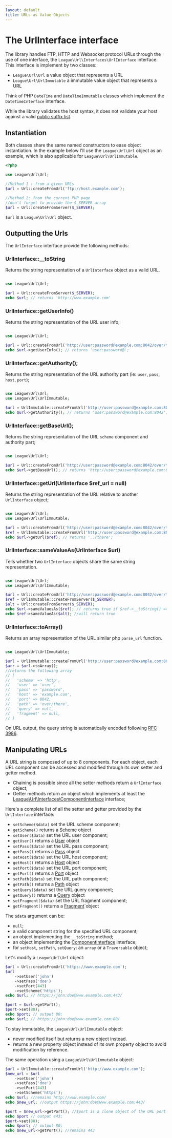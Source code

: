 ```yaml
---
layout: default
title: URLs as Value Objects
---
```


# The UrlInterface interface

The library handles FTP, HTTP and Websocket protocol URLs through the use of one interface, the `League\Url\Interfaces\UrlInterface` interface. This interface is implement by two classes:

* `League\Url\Url` a value object that represents a URL
* `League\Url\UrlImmutable` a immutable value object that represents a URL

Think of PHP `DateTime` and `DateTimeImmutable` classes which implement the `DateTimeInterface` interface.

<p class="message-warning">While the library validates the host syntax, it does not validate your host against a valid <a href="https://publicsuffix.org/" target="_blank">public suffix list</a>.</p>

## Instantiation

Both classes share the same named constructors to ease object instantiation. In the example below I'll use the `League\Url\Url` object as an example, which is also applicable for `League\Url\UrlImmutable`.

~~~php
<?php

use League\Url\Url;

//Method 1 : from a given URLs
$url = Url::createFromUrl('ftp://host.example.com');

//Method 2: from the current PHP page
//don't forget to provide the $_SERVER array
$url = Url::createFromServer($_SERVER);
~~~

`$url` is a `League\Url\Url` object.

## Outputting the Urls

The `UrlInterface` interface provide the following methods:

### UrlInterface::__toString

Returns the string representation of a `UrlInterface` object as a valid URL.

~~~php

use League\Url\Url;

$url = Url::createFromServer($_SERVER);
echo $url; // returns 'http://www.example.com'
~~~

### UrlInterface::getUserInfo()

Returns the string representation of the URL user info;

~~~php

use League\Url\Url;

$url = Url::createFromUrl('http://user:password@example.com:8042/over/there');
echo $url->getUserInfo(); // returns 'user:password@';
~~~

### UrlInterface::getAuthority();

Returns the string representation of the URL authority part (ie: `user`, `pass`, `host`, `port`);

~~~php

use League\Url\Url;
use League\Url\UrlImmutable;

$url = UrlImmutable::createFromUrl('http://user:password@example.com:8042/over/there');
echo $url->getAuthority(); // returns 'user:password@example.com:8042';
~~~

### UrlInterface::getBaseUrl();

Returns the string representation of the URL `scheme` component and authority part;

~~~php

use League\Url\Url;

$url = Url::createFromUrl('http://user:password@example.com:8042/over/there');
echo $url->getBaseUrl(); // returns 'http://user:password@example.com:8042';
~~~

### UrlInterface::getUrl(UrlInterface $ref_url = null)

Returns the string representation of the URL relative to another `UrlInterface` object;

~~~php

use League\Url\Url;
use League\Url\UrlImmutable;

$url = Url::createFromUrl('http://user:password@example.com:8042/over/there');
$ref = UrlImmutable::createFromUrl('http://user:password@example.com:8042/over/');
echo $url->getUrl($ref); // returns '../there';
~~~

### UrlInterface::sameValueAs(UrlInterface $url)

Tells whether two `UrlInterface` objects share the same string representation.

~~~php

use League\Url\Url;
use League\Url\UrlImmutable;

$url = Url::createFromUrl('http://user:password@example.com:8042/over/there');
$ref = UrlImmutable::createFromServer($_SERVER);
$alt = Url::createFromServer($_SERVER);
echo $url->sameValuesAs($ref); // returns true if $ref->__toString() == $url->__toString()
echo $ref->sameValueAs($alt); //will return true
~~~

### UrlInterface::toArray()

Returns an array representation of the URL similar php `parse_url` function.

~~~php

use League\Url\UrlImmutable;

$url = UrlImmutable::createFromUrl('http://user:password@example.com:8042/over/there');
$arr = $url->toArray();
//returns the following array
// [
//   'scheme' => 'http',
//   'user' => 'user',
//   'pass' => 'password',
//   'host' => 'example.com',
//   'port' => 8042,
//   'path' => 'over/there',
//   'query' => null,
//   'fragment' => null,
// ]
~~~

<p class="message-info">On URL output, the query string is automatically encoded following <a href="http://www.faqs.org/rfcs/rfc3968" target="_blank">RFC 3986</a>.</p>

## Manipulating URLs

A URL string is composed of up to 8 components. For each object, each URL component can be accessed and modified through its own setter and getter method.

* Chaining is possible since all the setter methods return a `UrlInterface` object;
* Getter methods return an object which implements at least the [League\Url\Interfaces\ComponentInterface][basic] interface;

Here's a complete list of all the setter and getter provided by the `UrlInterface` interface:

* `setScheme($data)` set the URL scheme component;
* `getScheme()` returns a [Scheme][basic] object
* `setUser($data)` set the URL user component;
* `getUser()` returns a [User][basic] object
* `setPass($data)` set the URL pass component;
* `getPass()` returns a [Pass][basic] object
* `setHost($data)` set the URL host component;
* `getHost()` returns a [Host](/dev-master/host/) object
* `setPort($data)` set the URL port component;
* `getPort()` returns a [Port][basic] object
* `setPath($data)` set the URL path component;
* `getPath()` returns a [Path](/dev-master/path/) object
* `setQuery($data)` set the URL query component;
* `getQuery()` returns a [Query](/dev-master/query/) object
* `setFragment($data)` set the URL fragment component;
* `getFragment()` returns a [Fragment][basic]`object

The `$data` argument can be:

* `null`;
* a valid component string for the specified URL component;
* an object implementing the `__toString` method;
* an object implementing the [ComponentInterface][basic] interface;
* for `setHost`, `setPath`, `setQuery`: an `array` or a `Traversable` object;

Let's modify a `League\Url\Url` object:

~~~php
$url = Url::createFromUrl('https://www.example.com');
$url
	->setUser('john')
	->setPass('doe')
	->setPort(443)
	->setScheme('https');
echo $url; // https://john:doe@www.example.com:443/

$port = $url->getPort();
$port->set(80);
echo $port; // output 80;
echo $url; // https://john:doe@www.example.com:80/
~~~

<div class="message-warning">
To stay immutable, the <code>League\Url\UrlImmutable</code> object:
<ul>
<li>never modified itself but returns a new object instead.</li>
<li>returns a new property object instead of its own property object to avoid modification by reference.</li>
</ul>
</div>

The same operation using a <code>League\Url\UrlImmutable</code> object:

~~~php
$url = UrlImmutable::createFromUrl('http://www.example.com');
$new_url = $url
	->setUser('john')
	->setPass('doe')
	->setPort(443)
	->setScheme('https');
echo $url; //remains http://www.example.com/
echo $new_url; //output https://john:doe@www.example.com:443/

$port = $new_url->getPort(); //$port is a clone object of the URL port component.
echo $port // output 443;
$port->set(80);
echo $port; // output 80;
echo $new_url->getPort(); //remains 443
~~~

[basic]: /dev-master/component/#simple-components